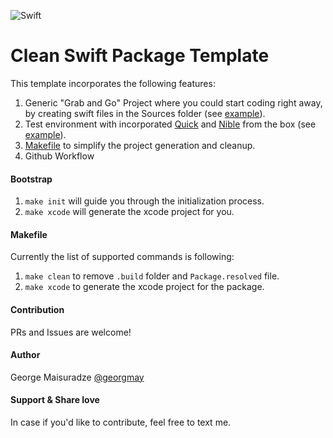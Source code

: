 ![Swift](https://github.com/georgmay/swift-package-template/workflows/Swift/badge.svg)

# Clean Swift Package Template
This template incorporates the following features:

1. Generic "Grab and Go" Project where you could start coding right away, by creating swift files in the Sources folder (see [example](Sources/Template.swift)).
2. Test environment with incorporated [Quick](https://github.com/Quick/Quick.git) and [Nible](https://github.com/Quick/Nimble.git) from the box (see [example](Tests/TemplateTests/TemplateSpec.swift)).
3. [Makefile](Makefile) to simplify the project generation and cleanup.
4. Github Workflow

#### Bootstrap

1. `make init` will guide you through the initialization process.
2. `make xcode` will generate the xcode project for you.

#### Makefile

Currently the list of supported commands is following:

1. `make clean` to remove `.build` folder and `Package.resolved` file.
2. `make xcode` to generate the xcode project for the package.

#### Contribution

PRs and Issues are welcome!

#### Author

George Maisuradze [@georgmay](https://github.com/georgmay)

#### Support & Share love

In case if you'd like to contribute, feel free to text me.
